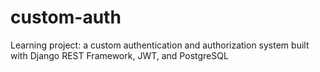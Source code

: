 # custom-auth
Learning project: a custom authentication and authorization system built with Django REST Framework, JWT, and PostgreSQL
